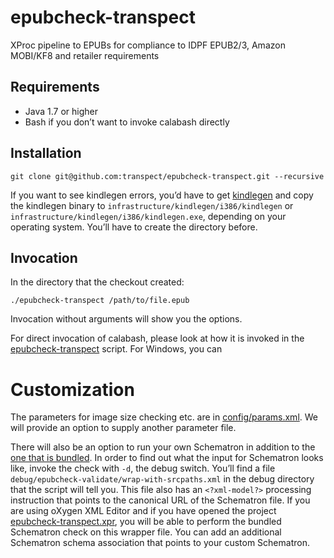 # epubcheck-transpect
XProc pipeline to EPUBs for compliance to IDPF EPUB2/3, Amazon MOBI/KF8 and retailer requirements

## Requirements

* Java 1.7 or higher
* Bash if you don’t want to invoke calabash directly

## Installation

```
git clone git@github.com:transpect/epubcheck-transpect.git --recursive
```

If you want to see kindlegen errors, you’d have to get [kindlegen](http://www.amazon.com/gp/feature.html?docId=1000765211) and copy the kindlegen binary to `infrastructure/kindlegen/i386/kindlegen` or `infrastructure/kindlegen/i386/kindlegen.exe`, depending on your operating system. You’ll have to create the directory before.

## Invocation

In the directory that the checkout created:
```
./epubcheck-transpect /path/to/file.epub
```
Invocation without arguments will show you the options.

For direct invocation of calabash, please look at how it is invoked in the [epubcheck-transpect](epubcheck-transpect) script. For Windows, you can 

# Customization

The parameters for image size checking etc. are in [config/params.xml](config/params.xml). We will provide an option to supply another parameter file. 

There will also be an option to run your own Schematron in addition to the [one that is bundled](https://github.com/transpect/epubtools/blob/master/schematron/epub.sch.xml). In order to find out what the input for Schematron looks like, invoke the check with `-d`, the debug switch. You’ll find a file `debug/epubcheck-validate/wrap-with-srcpaths.xml` in the debug directory that the script will tell you. This file also has an `<?xml-model?>` processing instruction that points to the canonical URL of the Schematron file. If you are using oXygen XML Editor and if you have opened the project [epubcheck-transpect.xpr](epubcheck-transpect.xpr), you will be able to perform the bundled Schematron check on this wrapper file. You can add an additional Schematron schema association that points to your custom Schematron.
